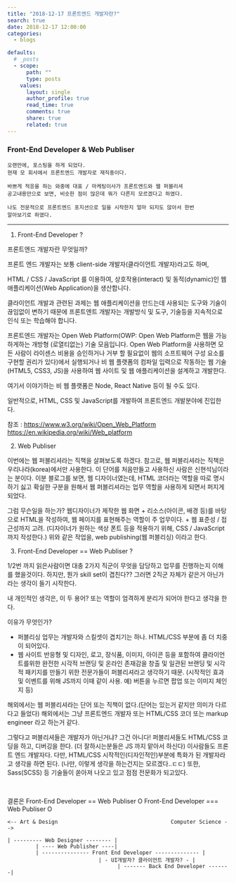 ```yaml
---
title: "2018-12-17 프론트엔드 개발자란?"
search: true
date: 2018-12-17 12:00:00
categories:
  - blogs

defaults:
  # _posts
  - scope:
      path: ""
      type: posts
    values:
      layout: single
      author_profile: true
      read_time: true
      comments: true
      share: true
      related: true
---
```



### Front-End Developer & Web Publiser
```
오랜만에, 포스팅을 하게 되었다.
현재 모 회사에서 프론트엔드 개발자로 재직중이다.

바쁘게 적응을 하는 와중에 대표 / 마케팅이사가 프론트엔드와 웹 퍼블리셔
공고내용만으로 보면, 비슷한 점이 많은데 뭐가 다른지 모르겠다고 하였다.

나도 전문적으로 프론트엔드 포지션으로 일을 시작한지 얼마 되지도 않아서 한번
알아보기로 하였다.
```

---

1. Front-End Developer ?

프론트엔드 개발자란 무엇일까?

프론트 엔드 개발자는 보통 client-side 개발자(클라이언트 개발자)라고도 하며,

HTML / CSS / JavaScript 를 이용하여, 상호작용(interact) 및 동적(dynamic)인 웹 애플리케이션(Web Application)을 생산합니다.

클라이언트 개발과 관련된 과제는 웹 애플리케이션을 만드는데 사용되는 도구와 기술이 끊임없이 변하기 때문에 프론트엔트 개발자는 개발방식 및 도구, 기술등을 지속적으로 인식 또는 학습해야 합니다.

프론트엔드 개발자는 Open Web Platform(OWP: Open Web Platform은 웹을 가능하게하는 개방형 (로열티없는) 기술 모음입니다. Open Web Platform을 사용하면 모든 사람이 라이센스 비용을 승인하거나 거부 할 필요없이 웹의 소프트웨어 구성 요소를 구현할 권리가 있다)에서 실행되거나 비 웹 플랫폼의 컴파일 입력으로 작동하는 웹 기술(HTML5, CSS3, JS)을 사용하여 웹 사이트 및 웹 애플리케이션을 설계하고 개발한다.

여기서 이야기하는 비 웹 플랫폼은 Node, React Native 등이 될 수도 있다.

일반적으로, HTML, CSS 및 JavaScript를 개발하여 프론트엔드 개발분야에 진입한다.
​

참조 :
https://www.w3.org/wiki/Open_Web_Platform
https://en.wikipedia.org/wiki/Web_platform


2. Web Publiser

이번에는 웹 퍼블리셔라는 직책을 살펴보도록 하겠다.
참고로, 웹 퍼블리셔라는 직책은 우리나라(korea)에서만 사용한다.
이 단어를 처음만들고 사용하신 사람은 신현석님이라는 분이다.
이분 블로그를 보면, 웹 디자이너였는데, HTML 코더라는 역할을 따로 명시하기 싫고 확실한 구분을 원해서 웹 퍼블리셔라는 업무 역할을 사용하게 되면서 퍼지게 되었다.

그럼 무슨일을 하는가?
웹디자이너가 제작한 웹 화면 + 리소스(아이콘, 배경 등)를 바탕으로
HTML을 작성하여, 웹 페이지를 표현해주는 역할이 주 업무이다. + 웹 표준성 / 접근성까지 고려.
(디자이너가 원하는 색상 폰트 등을 적용하기 위해, CSS / JavaScript 까지 작성한다.)
위와 같은 작업을, web publishing(웹 퍼블리싱) 이라고 한다.


3. Front-End Developer == Web Publiser  ?

1/2번 까지 읽은사람이면 대충 2가지 직군이 무엇을 담당하고 업무를 진행하는지 이해를 했을것이다.
하지만, 뭔가 skill set이 겹친다?? 그러면 2직군 자체가 같은거 아닌가 라는 생각이 들기 시작한다.

내 개인적인 생각은, 이 두 용어? 또는 역할이 엄격하게 분리가 되어야 한다고 생각을 한다.

이유가 무엇인가?
- 퍼블리싱 업무는 개발자와 스킬셋이 겹치기는 하나. HTML/CSS 부분에 좀 더 치중이 되어있다.
- 웹 사이트 반응형 및 디자인, 로고, 장식품, 이미지, 아이콘 등을 포함하여 클라이언트를위한 완전한 시각적 브랜딩 및 온라인 존재감을 창출 및 일관된 브랜딩 및 시각적 패키지를 만들기 위한 전문가들이 퍼블리셔라고 생각하기 때문. (시작적인 효과 및 이벤트를 위해 JS까지 이때 같이 사용. 예) 버튼을 누르면 팝업 또는 이미지 체인지 등)

해외에서는 웹 퍼블리셔라는 단어 또는 직책이 없다.(단어는 있는거 같지만 의미가 다르다고 들었다)
해외에서는 그냥 프론트엔드 개발자 또는 HTML/CSS 코더 또는 markup engineer 라고 하는거 같다.

그렇다고 퍼블리셔들은 개발자가 아닌거냐?
그건 아니다!
퍼블리셔들도 HTML/CSS 코딩을 하고, 디버깅을 한다. (더 잘하시는분들은 JS 까지 맡아서 하신다)
이사람들도 프론트 엔드 개발자다.
다만, HTML/CSS 시작적인(디자인적인)부분에 특화가 된 개발자라고 생각을 하면 된다.
(나만, 이렇게 생각을 하는건지는 모르겠다..ㄷㄷ)
또한, Sass(SCSS) 등 기술들이 쏟아져 나오고 있고 점점 전문화가 되고있다.

​

결론은
Front-End Developer == Web Publiser  O
Front-End Developer === Web Publiser O

```
<-- Art & Design                                    Computer Science -->

| --------- Web Designer -------- |
         | ---- Web Publisher ----|
         | --------------- Front End Developer -------------- |
                             | - UI개발자? 클라이언트 개발자? - |
                                   | ------- Back End Developer -------|


```
